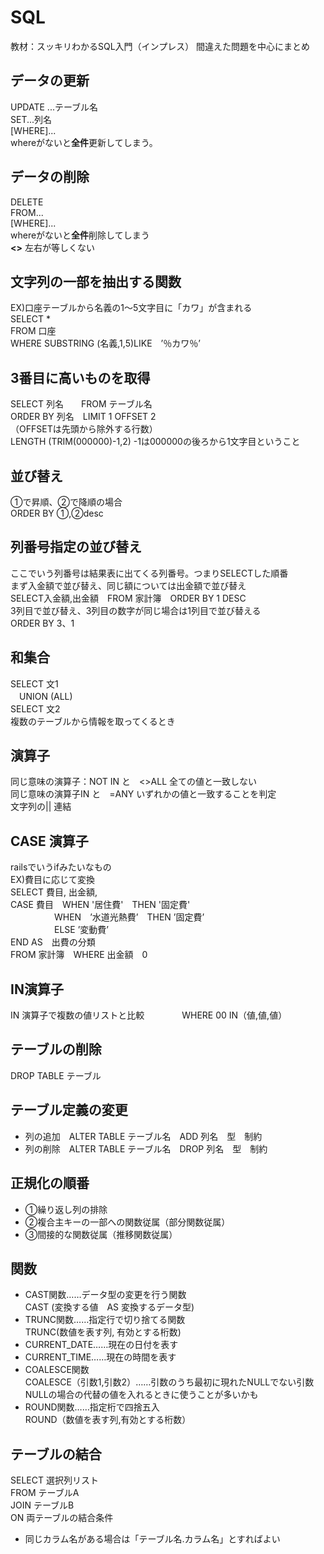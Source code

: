 # SQL
教材：スッキリわかるSQL入門（インプレス）
間違えた問題を中心にまとめ
## データの更新
UPDATE ...テーブル名<br>
SET...列名<br>
[WHERE]...<br>
whereがないと<strong>全件</strong>更新してしまう。

## データの削除
DELETE<br>
FROM...<br>
[WHERE]...<br>
whereがないと<strong>全件</strong>削除してしまう<br>
<strong><></strong> 左右が等しくない

## 文字列の一部を抽出する関数
EX)口座テーブルから名義の1〜5文字目に「カワ」が含まれる<br>
SELECT * <br>
FROM 口座　<br>
WHERE SUBSTRING (名義,1,5)LIKE　’％カワ％’
  
  
  
  ## 3番目に高いものを取得
  SELECT 列名　　FROM テーブル名<br>
  ORDER BY 列名　LIMIT 1 OFFSET 2<br>
  （OFFSETは先頭から除外する行数）<br>
LENGTH (TRIM(000000)-1,2) -1は000000の後ろから1文字目ということ
  
  ## 並び替え
  ①で昇順、②で降順の場合<br>
  ORDER BY ①,②desc
  
  ## 列番号指定の並び替え
  ここでいう列番号は結果表に出てくる列番号。つまりSELECTした順番<br>
  まず入金額で並び替え、同じ額については出金額で並び替え<br>
  SELECT入金額,出金額　FROM 家計簿　ORDER BY 1 DESC<br>
  3列目で並び替え、3列目の数字が同じ場合は1列目で並び替える<br>
  ORDER BY 3、1
  
  ## 和集合
  SELECT  文1<br>
  　UNION (ALL)<br>
  SELECT 文2<br>
  複数のテーブルから情報を取ってくるとき
  
  ## 演算子
  同じ意味の演算子：NOT IN と　<>ALL 全ての値と一致しない<br>
  同じ意味の演算子IN と　=ANY いずれかの値と一致することを判定<br>
  文字列の|| 連結
  ## CASE 演算子
  railsでいうifみたいなもの<br>
  EX)費目に応じて変換<br>
  SELECT 費目, 出金額,<br>
    CASE 費目　WHEN '居住費'　THEN '固定費'<br>
  　　　　　WHEN　’水道光熱費’　THEN ’固定費’<br>
  　　　　　ELSE ’変動費’<br>
  END AS　出費の分類<br>
  FROM 家計簿　WHERE 出金額　0
  ## IN演算子
  IN 演算子で複数の値リストと比較
　　　　WHERE 00 IN（値,値,値）
  　　　　
  
  
  ## テーブルの削除
  DROP TABLE テーブル
  ## テーブル定義の変更
  * 列の追加　ALTER TABLE テーブル名　ADD 列名　型　制約
  * 列の削除　ALTER TABLE テーブル名　DROP 列名　型　制約
  ## 正規化の順番
  * ①繰り返し列の排除
  * ②複合主キーの一部への関数従属（部分関数従属）
  * ③間接的な関数従属（推移関数従属）
  
  
  ## 関数
  * CAST関数……データ型の変更を行う関数<br>
  CAST (変換する値　AS 変換するデータ型)
  * TRUNC関数……指定行で切り捨てる関数<br>
  TRUNC(数値を表す列, 有効とする桁数)
  * CURRENT_DATE……現在の日付を表す
  * CURRENT_TIME……現在の時間を表す
  * COALESCE関数<br>
  COALESCE（引数1,引数2）……引数のうち最初に現れたNULLでない引数<br>
  NULLの場合の代替の値を入れるときに使うことが多いかも<br>
  * ROUND関数……指定桁で四捨五入<br>
  ROUND（数値を表す列,有効とする桁数）
  ## テーブルの結合
  SELECT 選択列リスト<br>
  FROM テーブルA<br>
  JOIN テーブルB<br>
  ON 両テーブルの結合条件<br>
  * 同じカラム名がある場合は「テーブル名.カラム名」とすればよい
  
